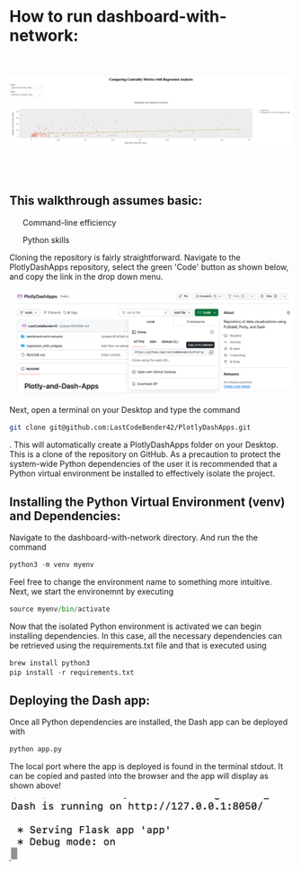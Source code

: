 # How to run dashboard-with-network:
<br></br>
<img src="./data/pairwise-regression.png" alt="Example Image"><br></br>
<br></br>
## This walkthrough assumes basic:
  <ul>Command-line efficiency </ul>
  <ul>Python skills</ul>
Cloning the repository is fairly straightforward. Navigate to the PlotlyDashApps repository, select the green 'Code' button as shown below, and copy the link in the drop down menu. 
<br></br>
<img src="./data/clone-repo.png" alt="Example Image">
<br></br>
Next, open a terminal on your Desktop and type the command 

```bash
git clone git@github.com:LastCodeBender42/PlotlyDashApps.git
```

. This will automatically create a PlotlyDashApps folder on your Desktop. This is a clone of the repository on GitHub. As a precaution to protect the system-wide Python dependencies of the user it is recommended that a Python virtual environment be installed to effectively isolate the project.

## Installing the Python Virtual Environment (venv) and Dependencies:
Navigate to the dashboard-with-network directory. And run the the command 

```python
python3 -m venv myenv
```
Feel free to change the environment name to something more intuitive. Next, we start the environemnt by executing 

```python
source myenv/bin/activate
```

Now that the isolated Python environment is activated we can begin installing dependencies. In this case, all the necessary dependencies can be retrieved using the requirements.txt file and that is executed using 

```python
brew install python3
pip install -r requirements.txt
```
## Deploying the Dash app:

Once all Python dependencies are installed, the Dash app can be deployed with

```python
python app.py  
```
The local port where the app is deployed is found in the terminal stdout. It can be copied and pasted into the browser and the app will display as shown above!

<img src="./data/term-stdout.png" alt="Example Image"><br></br>
<br></br>


